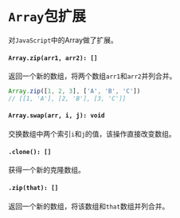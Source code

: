 <a name="array"></a>
# `Array`包扩展
对`JavaScript`中的Array做了扩展。

#### `Array.zip(arr1, arr2): []`
返回一个新的数组，将两个数组`arr1`和`arr2`并列合并。

```JavaScript
Array.zip([1, 2, 3], ['A', 'B', 'C'])
// [[1, 'A'], [2, 'B'], [3, 'C']]
```
#### `Array.swap(arr, i, j): void` 
交换数组中两个索引`i`和`j`的值，该操作直接改变数组。

#### `.clone(): []`
获得一个新的克隆数组。
#### `.zip(that): []`
返回一个新的数组，将该数组和`that`数组并列合并。

<!--[Back to top](#array)-->
